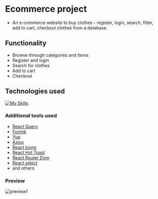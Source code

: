 # Ecommerce project

- An e-commerce website to buy clothes - register, login, search, filter, add to cart, checkout clothes from a database. 

## Functionality

- Browse through categories and items
- Register and login
- Search for clothes
- Add to cart
- Checkout

## Technologies used

[![My Skills](https://skillicons.dev/icons?i=js,react,styledcomponents)](https://skillicons.dev)

### Additional tools used 

 - [React Query](https://www.npmjs.com/package/react-query)
 - [Formik](https://www.npmjs.com/package/formik)
 - [Yup](https://www.npmjs.com/package/yup)
 - [Axios](https://www.npmjs.com/package/axios)
 - [React Icons](https://www.npmjs.com/package/react-icons)
 - [React Hot Toast](https://react-hot-toast.com/)
 - [React Router Dom](https://www.npmjs.com/package/react-router-dom)
 - [React select](https://www.npmjs.com/package/react-select)
 - and others 

### Preview 
![preview1](https://i.imgur.com/4irN9cc.png)
